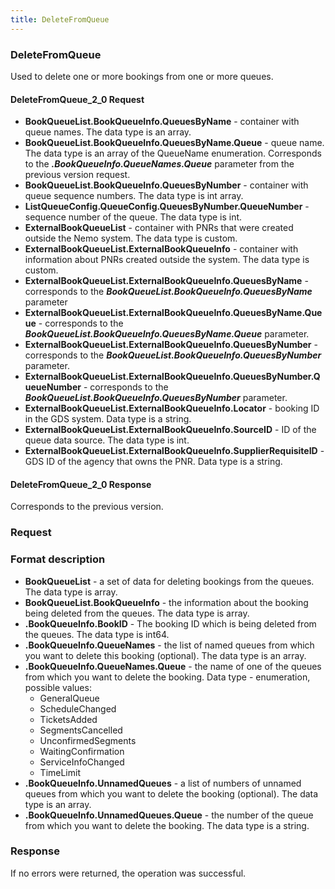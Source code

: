 ```yaml
---
title: DeleteFromQueue
---
```


### DeleteFromQueue 
Used to delete one or more bookings from one or more queues.

#### DeleteFromQueue_2_0 Request
- **BookQueueList.BookQueueInfo.QueuesByName** - container with queue names. The data type is an array.
- **BookQueueList.BookQueueInfo.QueuesByName.Queue** - queue name. The data type is an array of the QueueName enumeration. Corresponds to the _**.BookQueueInfo.QueueNames.Queue**_  parameter from the previous version request.
- **BookQueueList.BookQueueInfo.QueuesByNumber** - container with queue sequence numbers. The data type is int array.
- **ListQueueConfig.QueueConfig.QueuesByNumber.QueueNumber** - sequence number of the queue. The data type is int.
- **ExternalBookQueueList** - container with PNRs that were created outside the Nemo system. The data type is custom.
- **ExternalBookQueueList.ExternalBookQueueInfo** - container with information about PNRs created outside the system. The data type is custom.
- **ExternalBookQueueList.ExternalBookQueueInfo.QueuesByName** - corresponds to the _**BookQueueList.BookQueueInfo.QueuesByName**_ parameter
- **ExternalBookQueueList.ExternalBookQueueInfo.QueuesByName.Queue** - corresponds to the _**BookQueueList.BookQueueInfo.QueuesByName.Queue**_ parameter.
- **ExternalBookQueueList.ExternalBookQueueInfo.QueuesByNumber** - corresponds to the _**BookQueueList.BookQueueInfo.QueuesByNumber**_ parameter.
- **ExternalBookQueueList.ExternalBookQueueInfo.QueuesByNumber.QueueNumber** - corresponds to the _**BookQueueList.BookQueueInfo.QueuesByNumber**_ parameter.
- **ExternalBookQueueList.ExternalBookQueueInfo.Locator** - booking ID in the GDS system. Data type is a string.
- **ExternalBookQueueList.ExternalBookQueueInfo.SourceID** - ID of the queue data source. The data type is int.
- **ExternalBookQueueList.ExternalBookQueueInfo.SupplierRequisiteID** - GDS ID of the agency that owns the PNR. Data type is a string.

#### DeleteFromQueue_2_0 Response
Corresponds to the previous version.


### Request 
### Format description
- **BookQueueList** - a set of data for deleting bookings from the queues. The data type is array. 
- **BookQueueList.BookQueueInfo** - the information about the booking being deleted from the queues. The data type is array. 
- **.BookQueueInfo.BookID** - The booking ID which is being deleted from the queues. The data type is int64. 
- **.BookQueueInfo.QueueNames** - the list of named queues from which you want to delete this booking (optional). The data type is an array.
- **.BookQueueInfo.QueueNames.Queue** - the name of one of the queues from which you want to delete the booking. Data type - enumeration, possible values: 
	* GeneralQueue  
	* ScheduleChanged
	*  TicketsAdded  
	*  SegmentsCancelled 
	*  UnconfirmedSegments 
	*  WaitingConfirmation 
	*  ServiceInfoChanged  
	*  TimeLimit  
- **.BookQueueInfo.UnnamedQueues** - a list of numbers of unnamed queues from which you want to delete the booking (optional). The data type is an array.
- **.BookQueueInfo.UnnamedQueues.Queue** - the number of the queue from which you want to delete the booking. The data type is a string.

### Response
If no errors were returned, the operation was successful.